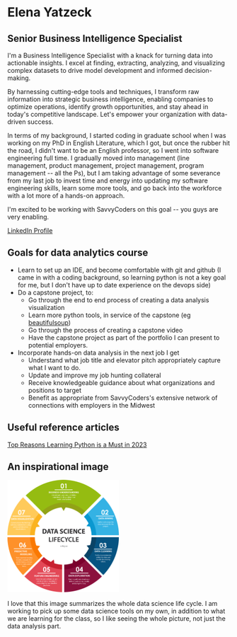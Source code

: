 # Elena Yatzeck

## Senior Business Intelligence Specialist
I'm a Business Intelligence Specialist with a knack for turning data into actionable insights. I excel at finding, extracting, analyzing, and visualizing complex datasets to drive model development and informed decision-making. 

By harnessing cutting-edge tools and techniques, I transform raw information into strategic business intelligence, enabling companies to optimize operations, identify growth opportunities, and stay ahead in today's competitive landscape. Let's empower your organization with data-driven success.

In terms of my background, I started coding in graduate school when I was working on my PhD in English Literature, which I got, but once the rubber hit the road, I didn't want to be an English professor, so I went into software engineering full time.  I gradually moved into management (line management, product management, project management, program management -- all the Ps), but I am taking advantage of some severance from my last job to invest time and energy into updating my software engineering skills, learn some more tools, and go back into the workforce with a lot more of a hands-on approach.

I'm excited to be working with SavvyCoders on this goal -- you guys are very enabling.

[LinkedIn Profile](https://www.linkedin.com/in/eyatzeck/)

## Goals for data analytics course
* Learn to set up an IDE, and become comfortable with git and github (I came in with a coding background, so learning python is not a key goal for me, but I don't have up to date experience on the devops side)
* Do a capstone project, to:
  * Go through the end to end process of creating a data analysis visualization
  * Learn more python tools, in service of the capstone (eg [beautifulsoup](https://pypi.org/project/beautifulsoup4/))
  * Go through the process of creating a capstone video
  * Have the capstone project as part of the portfolio I can present to potential employers.
* Incorporate hands-on data analysis in the next job I get
  * Understand what job title and elevator pitch appropriately capture what I want to do.
  * Update and improve my job hunting collateral
  * Receive knowledgeable guidance about what organizations and positions to target
  * Benefit as appropriate from SavvyCoders's extensive network of connections with employers in the Midwest
 
## Useful reference articles
[Top Reasons Learning Python is a Must in 2023](https://ai.plainenglish.io/top-5-reasons-learning-python-is-must-in-2023-e93fa2d32f3)

## An inspirational image
<img src="chart.png" alt="drawing" width="50%"/>

I love that this image summarizes the whole data science life cycle.  I am working to pick up some data science tools on my own, in addition to what we are learning for the class, so I like seeing the whole picture, not just the data analysis part.
